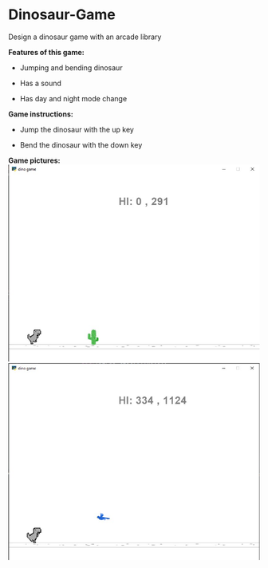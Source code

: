 # Dinosaur-Game
Design a dinosaur game with an arcade library

**Features of this game:**

- Jumping and bending dinosaur

- Has a sound

- Has day and night mode change

 **Game instructions:**

- Jump the dinosaur with the up key

- Bend the dinosaur with the down key

**Game pictures:**
![aa](https://github.com/sharifnezhad/Dinosaur-Game/blob/main/images/Screenshot%202021-09-25%20003524.jpg)
![aa](https://github.com/sharifnezhad/Dinosaur-Game/blob/main/images/Screenshot%202021-09-25%20003751.jpg)
